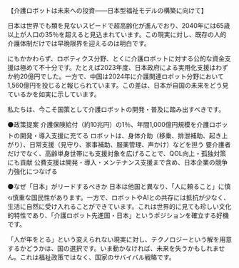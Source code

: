 【介護ロボットは未来への投資——日本型福祉モデルの構築に向けて】

日本は世界でも類を見ないスピードで超高齢化が進んでおり、2040年には65歳以上が人口の35％を超えると見込まれています。この現実に対し、既存の人的介護体制だけでは早晩限界を迎えるのは明白です。

にもかかわらず、ロボティクス分野、とくに介護ロボットに対する公的な資金支援は極めて不十分です。たとえば2023年度、日本政府による実用化支援はわずか約20億円でした。一方で、中国は2024年に介護関連ロボット分野において1,560億円を投じると報じられています。この差は、日本が自国の未来をどう見ているかを如実に示しています。

私たちは、今こそ国策として介護ロボットの開発・普及に踏み出すべきです。

⚫️政策提案
介護保険給付（約10兆円）の1％、年間1,000億円規模を介護ロボットの開発・導入支援に充てる
ロボットは、身体介助（移乗、排泄補助、起き上がり）、日常支援（見守り、家事補助、服薬管理、声かけ）などを担う
要介護者だけでなく、高齢単身世帯にも支援対象を広げることで、QOL向上・孤独対策にも貢献
公費支援は開発・導入・メンテナンス支援まで含め、日本企業の競争力強化につなげる

⚫️なぜ「日本」がリードするべきか
日本は他国と異なり、「人に頼ること」に慎ચ慎重な国民性があります。一方で、ロボットやAIとの共存には抵抗が少なく、生活に自然に受け入れることができています。これは世界的に見ても珍しい文化的特性であり、「介護ロボット先進国・日本」というポジションを確立する好機です。

「人が年をとる」という変えられない現実に対し、テクノロジーという解を用意するかどうかは、国の選択です。いま動かなければ、未来を失うかもしれません。これは福祉政策ではなく、国家のサバイバル戦略です。
